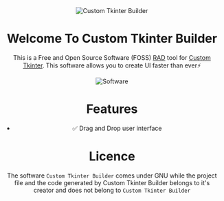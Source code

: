 <center><img src="https://github.com/rigvedmaanas/CustomTkinterBuilder/assets/77579661/37de9c83-6fd1-42cd-af8d-78c6f78b71aa" alt="Custom Tkinter Builder"> <center>

# Welcome To Custom Tkinter Builder

This is a Free and Open Source Software (FOSS) [RAD](https://en.wikipedia.org/wiki/Rapid_application_development) tool for [Custom Tkinter](https://github.com/TomSchimansky/CustomTkinter). This software allows you to create UI faster than ever⚡

![Software](https://github.com/rigvedmaanas/CustomTkinterBuilder/assets/77579661/77efd633-461e-4d30-be27-3d5d61045aa6)

# Features

* ✅ Drag and Drop user interface

# Licence

The software `Custom Tkinter Builder` comes under GNU while the project file and the code generated by Custom Tkinter Builder belongs to it's creator and does not belong to `Custom Tkinter Builder`
